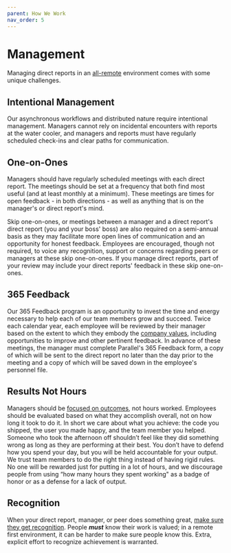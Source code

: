 ```yaml
---
parent: How We Work
nav_order: 5
---
```

# Management
Managing direct reports in an [all-remote](./index.md) environment comes with some unique challenges.

## Intentional Management
Our asynchronous workflows and distributed nature require intentional management. Managers cannot rely on incidental encounters with reports at the water cooler, and managers and reports must have regularly scheduled check-ins and clear paths for communication.

## One-on-Ones
Managers should have regularly scheduled meetings with each direct report.  The meetings should be set at a frequency that both find most useful (and at least monthly at a minimum).  These meetings are times for open feedback - in both directions - as well as anything that is on the manager's or direct report's mind.

Skip one-on-ones, or meetings between a manager and a direct report's direct report (you and your boss' boss) are also required on a semi-annual basis as they may facilitate more open lines of communication and an opportunity for honest feedback. Employees are encouraged, though not required, to voice any recognition, support or concerns regarding peers or managers at these skip one-on-ones.  If you manage direct reports,  part of your review may include your direct reports' feedback in these skip one-on-ones.

## 365 Feedback
Our 365 Feedback program is an opportunity to invest the time and energy necessary to help each of our team members grow and succeed. Twice each calendar year, each employee will be reviewed by their manager based on the extent to which they embody the [company values](../values/index.md), including opportunities to improve and other pertinent feedback. In advance of these meetings, the manager must complete Parallel's 365 Feedback form, a copy of which will be sent to the direct report no later than the day prior to the meeting and a copy of which will be saved down in the employee's personnel file.

## Results Not Hours
Managers should be [focused on outcomes](../values/index.md#focus-on-outcomes-trophy), not hours worked.  Employees should be evaluated based on what they accomplish overall, not on how long it took to do it. In short we care about what you achieve: the code you shipped, the user you made happy, and the team member you helped. Someone who took the afternoon off shouldn’t feel like they did something wrong as long as they are performing at their best. You don’t have to defend how you spend your day, but you will be held accountable for your output. We trust team members to do the right thing instead of having rigid rules. No one will be rewarded just for putting in a lot of hours, and we discourage people from using “how many hours they spent working" as a badge of honor or as a defense for a lack of output.


## Recognition
When your direct report, manager, or peer does something great, [make sure they get recognition](../values/index.md#recognize-others-clap).  People ***must*** know their work is valued; in a remote first environment, it can be harder to make sure people know this.  Extra, explicit effort to recognize achievement is warranted.
